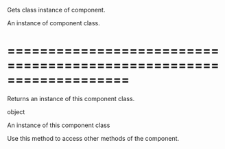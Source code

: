 <!--**
/*-------------------------------------------
    Auto-generated file. Do not modify.
-------------------------------------------

**-->
<!--d-->
Gets class instance of component.
<!--/d-->
<!--rd-->An instance of component class.<!--/rd-->
===================================================================
===================================================================

<!--shortDescription-->
Returns an instance of this component class.
<!--/shortDescription-->

<!--returnType-->object<!--/returnType-->
<!--returnDescription-->
An instance of this component class
<!--/returnDescription-->

<!--fullDescription-->
Use this method to access other methods of the component.
<!--/fullDescription-->